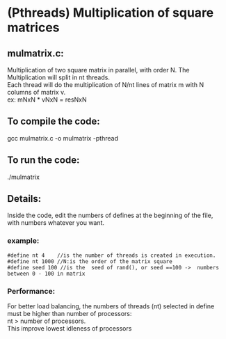 # (Pthreads) Multiplication of square matrices

## mulmatrix.c:
Multiplication of two square matrix in parallel, with order N. The Multiplication will split in nt threads.<br/>
Each thread will do the multiplication of N/nt lines of matrix m with N columns of matrix v.<br/>
ex: mNxN * vNxN = resNxN<br/>

## To compile the code:
gcc mulmatrix.c -o mulmatrix -pthread<br/>

## To run the code:
./mulmatrix<br/>

## Details:
Inside the code, edit the numbers of defines at the beginning of the file, with numbers whatever you want.<br/>

### example:<br/>
```
#define nt 4    //is the number of threads is created in execution.
#define nt 1000 //N:is the order of the matrix square
#define seed 100 //is the  seed of rand(), or seed ==100 ->  numbers between 0 - 100 in matrix
```

### Performance:<br/>
For better load balancing, the numbers of threads (nt) selected in define must be higher than number of processors:<br/> nt > number of processors.<br/>
This improve lowest idleness of processors<br/>

